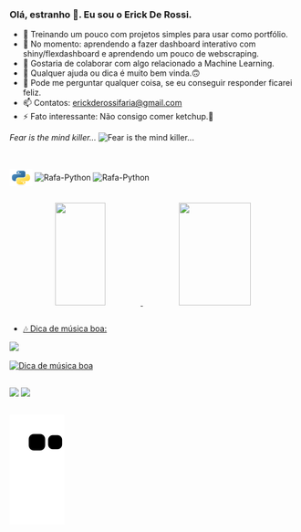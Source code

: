 ### Olá, estranho 👋. Eu sou o Erick De Rossi.

- 🔭 Treinando um pouco com projetos simples para usar como portfólio.
- 🌱 No momento: aprendendo a fazer dashboard interativo com shiny/flexdashboard e aprendendo um pouco de webscraping.
- 👯 Gostaria de colaborar com algo relacionado a Machine Learning.
- 🤔 Qualquer ajuda ou dica é muito bem vinda.🙃
- 💬 Pode me perguntar qualquer coisa, se eu conseguir responder ficarei feliz. 
- 📫 Contatos: erickderossifaria@gmail.com
- ⚡ Fato interessante: Não consigo comer ketchup.🤢 

*Fear is the mind killer...*
![*Fear is the mind killer...*](https://i.pinimg.com/736x/63/9e/c7/639ec7a0a5ddd80b79a2efc049bdfb1f.jpg)
  
 ##
  
  <div style="display: inline_block"><br>
  <img align="center" alt="Rafa-Python" height="30" width="40" src="https://raw.githubusercontent.com/devicons/devicon/master/icons/python/python-original.svg">
  <img align="center" alt="Rafa-Python" height="30" width="40" src="https://cdn.jsdelivr.net/gh/devicons/devicon/icons/rstudio/rstudio-plain.svg">
   <img align="center" alt="Rafa-Python" height="30" width="40" src="https://cdn.jsdelivr.net/gh/devicons/devicon/icons/mysql/mysql-original.svg">
</div>
  
 ##  
 
<div align="center">
  <a href="https://github.com/ericktherossi">
  <img width="42%" height="180em" src="https://github-readme-stats.vercel.app/api?username=ericktherossi&show_icons=true&theme=merko&include_all_commits=true&count_private=true"/>
  <img width="50%" height="180em" src="https://github-readme-stats.vercel.app/api/top-langs/?username=ericktherossi&layout=compact&langs_count=7&theme=merko"/>
</div>
 
 ##
  
- 🎶 Dica de música boa:

<div> 
  <a href="https://www.youtube.com/watch?v=fe141VJ6Yys" target="_blank"><img src="https://yt3.googleusercontent.com/ytc/AMLnZu_9kYw_Z3mIyWLLAIHAl7LkDSHMAySDoHniyzLVzg=s176-c-k-c0x00ffffff-no-rj-mo"></a> 
</div>

[![Dica de música boa](https://yt3.googleusercontent.com/ytc/AMLnZu_9kYw_Z3mIyWLLAIHAl7LkDSHMAySDoHniyzLVzg=s176-c-k-c0x00ffffff-no-rj-mo)](https://www.youtube.com/watch?v=fe141VJ6Yys)
  
 ##
  
<div> 
  <a href = "mailto:erickderossifaria@gmail.com"><img src="https://img.shields.io/badge/-Gmail-%23333?style=for-the-badge&logo=gmail&logoColor=white" target="_blank"></a>
  <a href="https://www.linkedin.com/in/erick-de-rossi-faria-b55b0a148" target="_blank"><img src="https://img.shields.io/badge/-LinkedIn-%230077B5?style=for-the-badge&logo=linkedin&logoColor=white" target="_blank"></a> 
</div>
  
 ##
  
 <div> 
 
  ![Snake animation](https://github.com/ericktherossi/ericktherossi/blob/output/github-contribution-grid-snake.svg)
 
</div>
